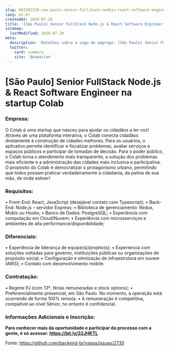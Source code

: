 ```yaml
---
slug: 662382220-sao-paulo-senior-fullstack-nodejs-react-software-engineer-na-startup-colab
lang: pt-br
createdAt: 2020-07-20
title: '[São Paulo] Senior FullStack Node.js & React Software Engineer na startup Colab - Vaga de Emprego'
sitemap:
  lastModified: 2020-07-20
meta:
  description: 'Detalhes sobre a vaga de emprego: [São Paulo] Senior FullStack Node.js & React Software Engineer na startup Colab'
  twitter:
    card: summary
    site: '@nawarian'
---
```


# [São Paulo] Senior FullStack Node.js & React Software Engineer na startup Colab

### Empresa:
O Colab é uma startup que nasceu para ajudar os cidadãos a ter voz! Através de uma plataforma interativa, o Colab conecta cidadãos diretamente à construção de cidades melhores. Para os usuários, o aplicativo permite identificar e fiscalizar problemas, avaliar serviços e espaços públicos e participar de tomadas de decisão. Para o poder público, o Colab torna o atendimento mais transparente, a solução dos problemas mais eficiente e a administração das cidades mais inclusiva e participativa. O propósito do Colab é democratizar o protagonismo urbano, permitindo que todos possam praticar verdadeiramente a cidadania, da palma de sua mão, de onde estiver!

### Requisitos:
• Front-End: React, JavaScript (desejável contato com Typescript);
• Back-End: Node.js – servidor Express;
• Biblioteca de gerenciamento: Redux, Mobix ou Hooks;
• Banco de Dados: PostgreSQL;
• Experiência com computação em Cloud/Nuvem;
• Experiência com microsserviços e ambientes de alta performance/disponibilidade;

### Diferenciais: 
• Experiência de liderança de equipe(s)/projeto(s);
• Experiencia com soluções voltadas para governo, instituições públicas ou organizações de propósito social;
• Configuração e otimização de infraestrutura em nuvem (AWS);
• Contato com desenvolvimento mobile.

### Contratação:
• Regime PJ (com 13º, férias remuneradas e stock options);
• Preferencialmente presencial, em São Paulo. No momento, a operação está ocorrendo de forma 100% remota.
• A remuneração é competitiva, compatível ao nível Sênior, no entanto é confidencial.

### Informações Adicionais e Inscrição:
**Para conhecer mais da oportunidade e participar do processo com a gente, é só acessar: https://bit.ly/32JHKTL**


Fonte: https://github.com/backend-br/vagas/issues/2735